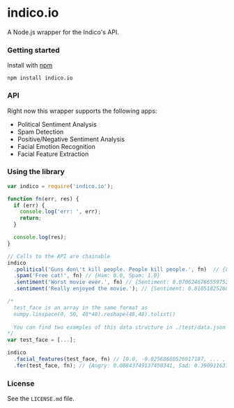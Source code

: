 # indico.io

A Node.js wrapper for the Indico's API.

### Getting started 

Install with [npm](http://npmjs.org/)

```
npm install indico.io
```

### API

Right now this wrapper supports the following apps:

- Political Sentiment Analysis
- Spam Detection
- Positive/Negative Sentiment Analysis
- Facial Emotion Recognition
- Facial Feature Extraction

### Using the library

```js
var indico = require('indico.io');

function fn(err, res) {
  if (err) {
    console.log('err: ', err);
    return;
  }

  console.log(res);
}

// Calls to the API are chainable
indico
  .political('Guns don\'t kill people. People kill people.', fn)  // {Libertarian: 0.22934946808893228, Liberal: 0.2025395008382684, Green: 0.0, Conservative: 1.0}
  .spam('Free cat!', fn) // {Ham: 0.0, Spam: 1.0}
  .sentiment('Worst movie ever.', fn) // {Sentiment: 0.07062467665597527}
  .sentiment('Really enjoyed the movie.'); // {Sentiment: 0.8105182526856075}

/*
  test_face is an array in the same format as 
  numpy.linspace(0, 50, 48*48).reshape(48,48).tolist()
  
  You can find two examples of this data structure in ./test/data.json
*/
var test_face = [...];

indico
  .facial_features(test_face, fn) // [0.0, -0.02568680526917187, ... , 3.0342637531932777]
  .fer(test_face, fn); // {Angry: 0.08843749137458341, Sad: 0.39091163159204684, Neutral: 0.1947947999669361, Surprise: 0.03443785859010413, Fear: 0.17574534848440568, Happy: 0.11567286999192382}

```

### License

See the `LICENSE.md` file.
